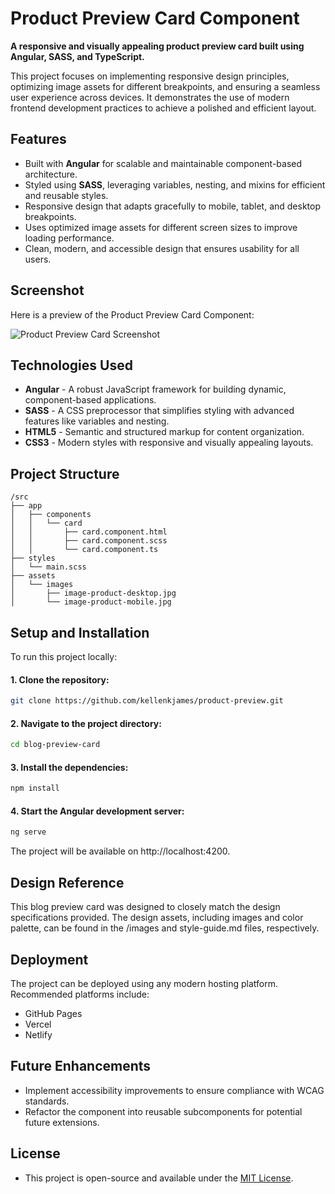 # Product Preview Card Component

**A responsive and visually appealing product preview card built using Angular, SASS, and TypeScript.**

This project focuses on implementing responsive design principles, optimizing image assets for different breakpoints, and ensuring a seamless user experience across devices. It demonstrates the use of modern frontend development practices to achieve a polished and efficient layout.

## Features

- Built with **Angular** for scalable and maintainable component-based architecture.
- Styled using **SASS**, leveraging variables, nesting, and mixins for efficient and reusable styles.
- Responsive design that adapts gracefully to mobile, tablet, and desktop breakpoints.
- Uses optimized image assets for different screen sizes to improve loading performance.
- Clean, modern, and accessible design that ensures usability for all users.

## Screenshot

Here is a preview of the Product Preview Card Component:

![Product Preview Card Screenshot](./product-preview-card/src/assets/final-screenshot.png)

## Technologies Used

- **Angular** - A robust JavaScript framework for building dynamic, component-based applications.
- **SASS** - A CSS preprocessor that simplifies styling with advanced features like variables and nesting.
- **HTML5** - Semantic and structured markup for content organization.
- **CSS3** - Modern styles with responsive and visually appealing layouts.

## Project Structure

```plaintext
/src
├── app
│   ├── components
│   │   └── card
│   │       ├── card.component.html
│   │       ├── card.component.scss
│   │       └── card.component.ts
├── styles
│   └── main.scss
├── assets
│   └── images
│       ├── image-product-desktop.jpg
│       └── image-product-mobile.jpg
```


## Setup and Installation

To run this project locally:

#### 1. Clone the repository:
```bash
git clone https://github.com/kellenkjames/product-preview.git
```

#### 2. Navigate to the project directory:
```bash
cd blog-preview-card
```

#### 3. Install the dependencies:
```bash
npm install
```

#### 4. Start the Angular development server:
```bash
ng serve
```

The project will be available on http://localhost:4200.

## Design Reference
This blog preview card was designed to closely match the design specifications provided. The design assets, including images and color palette, can be found in the /images and style-guide.md files, respectively.

## Deployment
The project can be deployed using any modern hosting platform. Recommended platforms include:
- GitHub Pages
- Vercel
- Netlify

## Future Enhancements
- Implement accessibility improvements to ensure compliance with WCAG standards.
- Refactor the component into reusable subcomponents for potential future extensions.

## License
- This project is open-source and available under the [MIT License](LICENSE).
